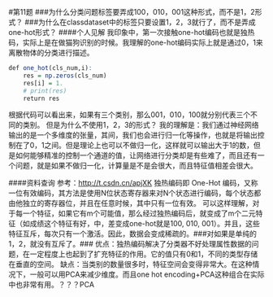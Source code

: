 #第11题
###为什么分类问题标签要弄成100，010，001这种形式，而不是1，2形式？
###为什么在classdataset中的标签只要设置1，2，3就行了，而不是弄成one-hot形式？
####个人见解
我印象中，第一次接触one-hot编码也就是独热码，实际上是在做猫狗识别的时候。我理解的one-hot编码实际上就是通过0，1来离散物体的分类进行描述。
```r
def one_hot(cls_num,i):
    res = np.zeros(cls_num)
    res[i] = 1.
    # print(res)
    return res
```
根据代码可以看出来，如果有三个类别，那么001，010，100就分别代表三个不同的类别。
但是为什么不使用1，2，3的形式？
我的理解是：我们通过神经网络输出的是一个多维度的张量，其间，我们也会进行归一化等操作，也就是将输出控制在了0，1之间。但是理论上也可以不做归一化，这样就可以输出大于1的数，但是如何能够精准的控制一个通道的值，让网络进行分类却是有些难了，而且还有一个问题，就是如果不做归一化，计算量是不是会很大，而且特征值相差会很大。

####资料查询
参考：http://t.csdn.cn/apjXK
独热编码即 One-Hot 编码，又称一位有效编码，其方法是使用N位状态寄存器来对N个状态进行编码，每个状态都由他独立的寄存器位，并且在任意时候，其中只有一位有效。
可以这样理解，对于每一个特征，如果它有m个可能值，那么经过独热编码后，就变成了m个二元特征（如成绩这个特征有好，中，差变成one-hot就是100, 010, 001）。并且，这些特征互斥，每次只有一个激活。因此，数据会变成稀疏的。###对如果是单纯的1，2，就没有互斥了。###
优点：独热编码解决了分类器不好处理属性数据的问题，在一定程度上也起到了扩充特征的作用。它的值只有0和1，不同的类型存储在垂直的空间。
缺点：当类别的数量很多时，特征空间会变得非常大。在这种情况下，一般可以用PCA来减少维度。而且one hot encoding+PCA这种组合在实际中也非常有用。？？？PCA




